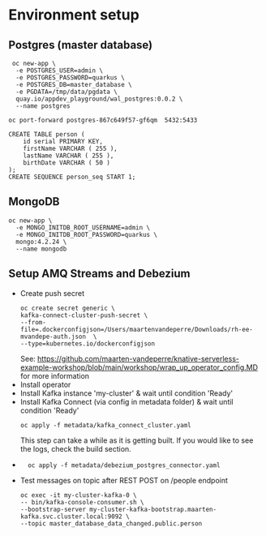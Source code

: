 # Environment setup
## Postgres (master database)
```shell
 oc new-app \
  -e POSTGRES_USER=admin \
  -e POSTGRES_PASSWORD=quarkus \
  -e POSTGRES_DB=master_database \
  -e PGDATA=/tmp/data/pgdata \
  quay.io/appdev_playground/wal_postgres:0.0.2 \
  --name postgres
```

```shell
oc port-forward postgres-867c649f57-gf6qm  5432:5433
```

```postgresql
CREATE TABLE person (
    id serial PRIMARY KEY,
    firstName VARCHAR ( 255 ),
    lastName VARCHAR ( 255 ),
    birthDate VARCHAR ( 50 )
);
CREATE SEQUENCE person_seq START 1;
```

## MongoDB
```shell
oc new-app \
  -e MONGO_INITDB_ROOT_USERNAME=admin \
  -e MONGO_INITDB_ROOT_PASSWORD=quarkus \
  mongo:4.2.24 \
  --name mongodb
```

## Setup AMQ Streams and Debezium
* Create push secret 
    ```shell
    oc create secret generic \
    kafka-connect-cluster-push-secret \
    --from-file=.dockerconfigjson=/Users/maartenvandeperre/Downloads/rh-ee-mvandepe-auth.json  \
    --type=kubernetes.io/dockerconfigjson
    ```
  See: https://github.com/maarten-vandeperre/knative-serverless-example-workshop/blob/main/workshop/wrap_up_operator_config.MD
  for more information
* Install operator
* Install Kafka instance 'my-cluster' & wait until condition 'Ready'
* Install Kafka Connect (via config in metadata folder) & wait until condition 'Ready'
    ```shell
    oc apply -f metadata/kafka_connect_cluster.yaml
    ```
  This step can take a while as it is getting built. If you would like to see the logs,
    check the build section.
* ```shell
    oc apply -f metadata/debezium_postgres_connector.yaml
    ```
* Test messages on topic after REST POST on /people endpoint
    ```shell
    oc exec -it my-cluster-kafka-0 \
    -- bin/kafka-console-consumer.sh \
    --bootstrap-server my-cluster-kafka-bootstrap.maarten-kafka.svc.cluster.local:9092 \
    --topic master_database_data_changed.public.person
    ```